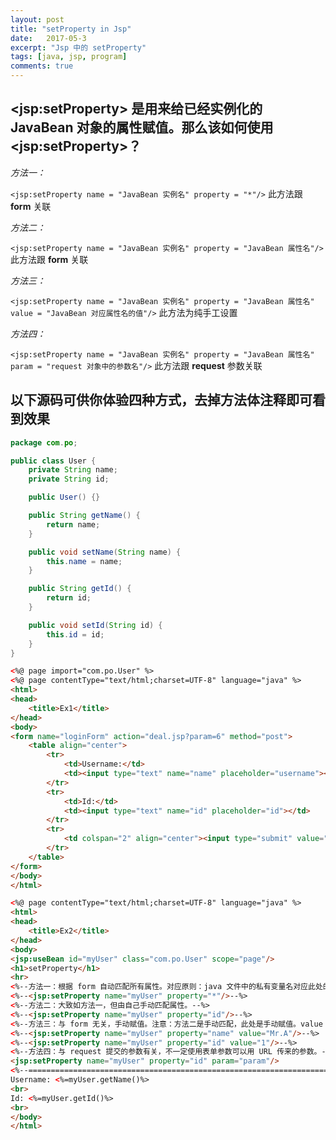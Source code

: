 ```yaml
---
layout: post
title: "setProperty in Jsp"
date:   2017-05-3
excerpt: "Jsp 中的 setProperty"
tags: [java, jsp, program]
comments: true
---
```


## \<jsp:setProperty> 是用来给已经实例化的 JavaBean 对象的属性赋值。那么该如何使用 \<jsp:setProperty>？

*方法一：*

`<jsp:setProperty name = "JavaBean 实例名" property = "*"/>` 此方法跟 **form** 关联

*方法二：*

`<jsp:setProperty name = "JavaBean 实例名" property = "JavaBean 属性名"/>` 此方法跟 **form** 关联

*方法三：*

`<jsp:setProperty name = "JavaBean 实例名" property = "JavaBean 属性名" value = "JavaBean 对应属性名的值"/>` 此方法为纯手工设置

*方法四：*

`<jsp:setProperty name = "JavaBean 实例名" property = "JavaBean 属性名" param = "request 对象中的参数名"/>` 此方法跟 **request** 参数关联

## 以下源码可供你体验四种方式，去掉方法体注释即可看到效果

```java
package com.po;

public class User {
    private String name;
    private String id;

    public User() {}

    public String getName() {
        return name;
    }

    public void setName(String name) {
        this.name = name;
    }

    public String getId() {
        return id;
    }

    public void setId(String id) {
        this.id = id;
    }
}
```

```html
<%@ page import="com.po.User" %>
<%@ page contentType="text/html;charset=UTF-8" language="java" %>
<html>
<head>
    <title>Ex1</title>
</head>
<body>
<form name="loginForm" action="deal.jsp?param=6" method="post">
    <table align="center">
        <tr>
            <td>Username:</td>
            <td><input type="text" name="name" placeholder="username"></td>
        </tr>
        <tr>
            <td>Id:</td>
            <td><input type="text" name="id" placeholder="id"></td>
        </tr>
        <tr>
            <td colspan="2" align="center"><input type="submit" value="Login"/></td>
        </tr>
    </table>
</form>
</body>
</html>
```

```Html
<%@ page contentType="text/html;charset=UTF-8" language="java" %>
<html>
<head>
    <title>Ex2</title>
</head>
<body>
<jsp:useBean id="myUser" class="com.po.User" scope="page"/>
<h1>setProperty</h1>
<hr>
<%--方法一：根据 form 自动匹配所有属性。对应原则：java 文件中的私有变量名对应此处的 property，* 代表全部匹配。--%>
<%--<jsp:setProperty name="myUser" property="*"/>--%>
<%--方法二：大致如方法一，但由自己手动匹配属性。--%>
<%--<jsp:setProperty name="myUser" property="id"/>--%>
<%--方法三：与 form 无关，手动赋值。注意：方法二是手动匹配，此处是手动赋值。value 参数处可以用 request 赋值，但是那样就是自己找不自在了，不如选用前两种方法。--%>
<%--<jsp:setProperty name="myUser" property="name" value="Mr.A"/>--%>
<%--<jsp:setProperty name="myUser" property="id" value="1"/>--%>
<%--方法四：与 request 提交的参数有关，不一定使用表单参数可以用 URL 传来的参数。--%>
<jsp:setProperty name="myUser" property="id" param="param"/>
<%--=================================================================================================--%>
Username: <%=myUser.getName()%>
<br>
Id: <%=myUser.getId()%>
<br>
</body>
</html>
```

